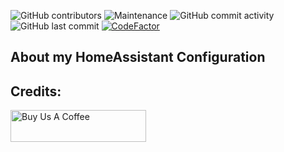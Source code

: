 ![GitHub contributors](https://img.shields.io/github/contributors/sebiweise/HassIO)
![Maintenance](https://img.shields.io/maintenance/yes/2021)
![GitHub commit activity](https://img.shields.io/github/commit-activity/m/sebiweise/HassIO)
![GitHub last commit](https://img.shields.io/github/last-commit/sebiweise/HassIO)
[![CodeFactor](https://www.codefactor.io/repository/github/sebiweise/hassio/badge)](https://www.codefactor.io/repository/github/sebiweise/hassio)

## About my HomeAssistant Configuration

## Credits:
<a href="https://www.buymeacoffee.com/sebiweise" target="_blank"><img src="https://cdn.buymeacoffee.com/buttons/v2/default-blue.png" alt="Buy Us A Coffee" height="51px" width="217px" /></a>
